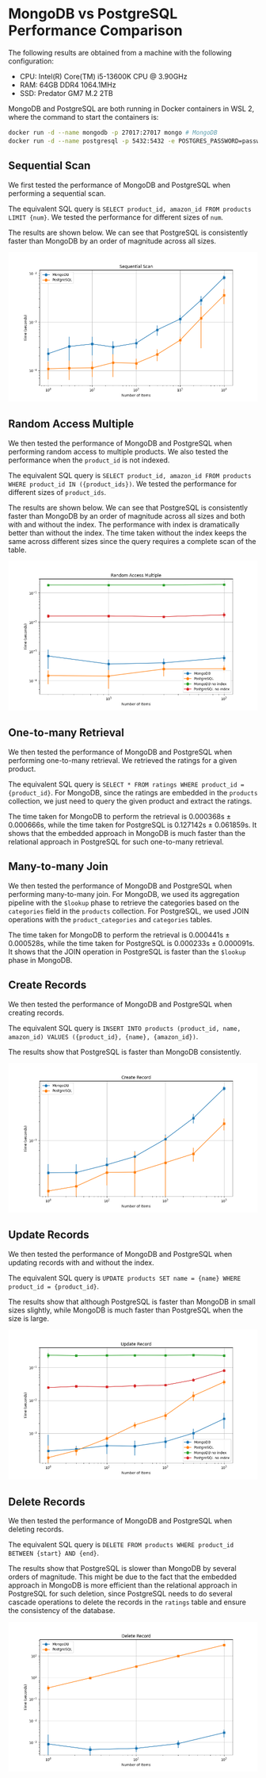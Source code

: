 # MongoDB vs PostgreSQL Performance Comparison

The following results are obtained from a machine with the following configuration:

- CPU: Intel(R) Core(TM) i5-13600K CPU @ 3.90GHz
- RAM: 64GB DDR4 1064.1MHz
- SSD: Predator GM7 M.2 2TB

MongoDB and PostgreSQL are both running in Docker containers in WSL 2, where the command to start the containers is:

```bash
docker run -d --name mongodb -p 27017:27017 mongo # MongoDB
docker run -d --name postgresql -p 5432:5432 -e POSTGRES_PASSWORD=password postgres # PostgreSQL
```

## Sequential Scan

We first tested the performance of MongoDB and PostgreSQL when performing a sequential scan.

The equivalent SQL query is `SELECT product_id, amazon_id FROM products LIMIT {num}`. We tested the performance for different sizes of `num`.

The results are shown below. We can see that PostgreSQL is consistently faster than MongoDB by an order of magnitude across all sizes.

![Sequential Scan](./sequential_scan.png)

## Random Access Multiple

We then tested the performance of MongoDB and PostgreSQL when performing random access to multiple products. We also tested the performance when the `product_id` is not indexed.

The equivalent SQL query is `SELECT product_id, amazon_id FROM products WHERE product_id IN ({product_ids})`. We tested the performance for different sizes of `product_ids`.

The results are shown below. We can see that PostgreSQL is consistently faster than MongoDB by an order of magnitude across all sizes and both with and without the index. The performance with index is dramatically better than without the index. The time taken without the index keeps the same across different sizes since the query requires a complete scan of the table.

![Random Access Multiple](./random_access_multiple.png)

## One-to-many Retrieval

We then tested the performance of MongoDB and PostgreSQL when performing one-to-many retrieval. We retrieved the ratings for a given product.

The equivalent SQL query is `SELECT * FROM ratings WHERE product_id = {product_id}`. For MongoDB, since the ratings are embedded in the `products` collection, we just need to query the given product and extract the ratings.

The time taken for MongoDB to perform the retrieval is 0.000368s ± 0.000666s, while the time taken for PostgreSQL is 0.127142s ± 0.061859s. It shows that the embedded approach in MongoDB is much faster than the relational approach in PostgreSQL for such one-to-many retrieval.

## Many-to-many Join

We then tested the performance of MongoDB and PostgreSQL when performing many-to-many join. For MongoDB, we used its aggregation pipeline with the `$lookup` phase to retrieve the categories based on the `categories` field in the `products` collection. For PostgreSQL, we used JOIN operations with the `product_categories` and `categories` tables.

The time taken for MongoDB to perform the retrieval is 0.000441s ± 0.000528s, while the time taken for PostgreSQL is 0.000233s ± 0.000091s. It shows that the JOIN operation in PostgreSQL is faster than the `$lookup` phase in MongoDB.

## Create Records

We then tested the performance of MongoDB and PostgreSQL when creating records.

The equivalent SQL query is `INSERT INTO products (product_id, name, amazon_id) VALUES ({product_id}, {name}, {amazon_id})`.

The results show that PostgreSQL is faster than MongoDB consistently.

![Create Records](./create_record.png)

## Update Records

We then tested the performance of MongoDB and PostgreSQL when updating records with and without the index.

The equivalent SQL query is `UPDATE products SET name = {name} WHERE product_id = {product_id}`.

The results show that although PostgreSQL is faster than MongoDB in small sizes slightly, while MongoDB is much faster than PostgreSQL when the size is large.

![Update Records](./update_record.png)

## Delete Records

We then tested the performance of MongoDB and PostgreSQL when deleting records.

The equivalent SQL query is `DELETE FROM products WHERE product_id BETWEEN {start} AND {end}`.

The results show that PostgreSQL is slower than MongoDB by several orders of magnitude. This might be due to the fact that the embedded approach in MongoDB is more efficient than the relational approach in PostgreSQL for such deletion, since PostgreSQL needs to do several cascade operations to delete the records in the `ratings` table and ensure the consistency of the database.

![Delete Records](./delete_record.png)
